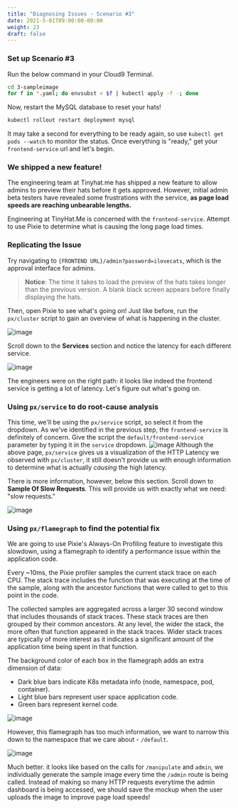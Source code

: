```yaml
---
title: "Diagnosing Issues - Scenario #3"
date: 2021-5-01T09:00:00-00:00
weight: 23
draft: false
---
```

### Set up Scenario #3
Run the below command in your Cloud9 Terminal.
```bash
cd 3-sampleimage
for f in *.yaml; do envsubst < $f | kubectl apply -f -; done
```
Now, restart the MySQL database to reset your hats! 
```bash
kubectl rollout restart deployment mysql
```
It may take a second for everything to be ready again, so use `kubectl get pods --watch` to monitor the status. Once everything is "ready," get your `frontend-service` url and let's begin.
### We shipped a new feature!
The engineering team at Tinyhat.me has shipped a new feature to allow admins to preview their hats before it gets approved. However, initial admin beta testers have revealed some frustrations with the service, **as page load speeds are reaching unbearable lengths.**

Engineering at TinyHat.Me is concerned with the `frontend-service`. Attempt to use Pixie to determine what is causing the long page load times.

### Replicating the Issue

Try navigating to `{FRONTEND URL}/admin?password=ilovecats`, which is the approval interface for admins. 

> **Notice**: The time it takes to load the preview of the hats takes longer than the previous version. A blank black screen appears before finally displaying the hats.

Then, open Pixie to see what's going on! Just like before, run the `px/cluster` script to gain an overview of what is happening in the cluster.

![image](https://user-images.githubusercontent.com/69332964/132966785-a29c4d74-153b-4f01-8c10-cb618e8e99b7.png)

Scroll down to the **Services** section and notice the latency for each different service.

![image](/images/pixie/3-cluster.png)

The engineers were on the right path: it looks like indeed the frontend service is getting a lot of latency. Let's figure out what's going on. 

### Using `px/service` to do root-cause analysis
This time, we'll be using the `px/service` script, so select it from the dropdown. As we've identified in the previous step, the `frontend-service` is definitely of concern. Give the script the `default/frontend-service` parameter by typing it in the `service` dropdown.
![image](/images/pixie/3-service-1.png)
Although the above page, `px/service` gives us a visualization of the HTTP Latency we observed with `px/cluster`, it still doesn't provide us with enough information to determine what is actually *causing* the high latency.

There is more information, however, below this section. Scroll down to **Sample Of Slow Requests**. This will provide us with exactly what we need: "slow requests."


![image](/images/pixie/3-service-2.png)

### Using `px/flamegraph` to find the potential fix
We are going to use Pixie's Always-On Profiling feature to investigate this slowdown, using a flamegraph to identify a performance issue within the application code.

Every ~10ms, the Pixie profiler samples the current stack trace on each CPU. The stack trace includes the function that was executing at the time of the sample, along with the ancestor functions that were called to get to this point in the code.

The collected samples are aggregated across a larger 30 second window that includes thousands of stack traces. These stack traces are then grouped by their common ancestors. At any level, the wider the stack, the more often that function appeared in the stack traces. Wider stack traces are typically of more interest as it indicates a significant amount of the application time being spent in that function.

The background color of each box in the flamegraph adds an extra dimension of data:

- Dark blue bars indicate K8s metadata info (node, namespace, pod, container).
- Light blue bars represent user space application code.
- Green bars represent kernel code.

![image](/images/pixie/3-flamegraph-1.png)

However, this flamegraph has too much information, we want to narrow this down to the namespace that we care about - `/default`. 

![image](/images/pixie/3-flamegraph-2.png)

Much better. it looks like based on the calls for `/manipulate` and `admin`, we individually generate the sample image every time the `/admin` route is being called. Instead of making so many HTTP requests everytime the admin dashboard is being accessed, we should save the mockup when the user uploads the image to improve page load speeds!